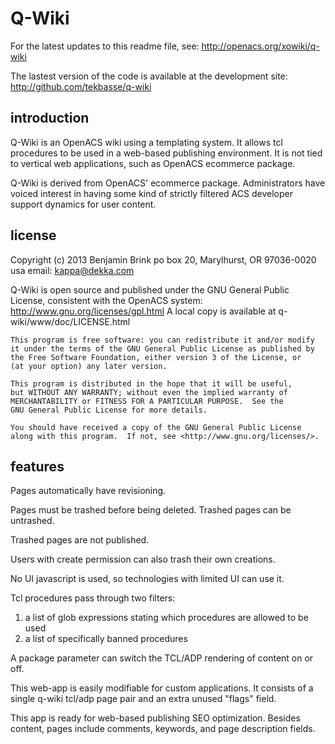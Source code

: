 Q-Wiki
=======

For the latest updates to this readme file, see: http://openacs.org/xowiki/q-wiki

The lastest version of the code is available at the development site:
 http://github.com/tekbasse/q-wiki

introduction
------------

Q-Wiki is an OpenACS wiki using a templating system.
It allows tcl procedures to be used in a web-based publishing environment.
It is not tied to vertical web applications, such as OpenACS ecommerce package.

Q-Wiki is derived from OpenACS' ecommerce package. Administrators 
 have voiced interest in having some kind of strictly filtered
 ACS developer support dynamics for user content.

license
-------
Copyright (c) 2013 Benjamin Brink
po box 20, Marylhurst, OR 97036-0020 usa
email: kappa@dekka.com

Q-Wiki is open source and published under the GNU General Public License, consistent with the OpenACS system: http://www.gnu.org/licenses/gpl.html
A local copy is available at q-wiki/www/doc/LICENSE.html

    This program is free software: you can redistribute it and/or modify
    it under the terms of the GNU General Public License as published by
    the Free Software Foundation, either version 3 of the License, or
    (at your option) any later version.

    This program is distributed in the hope that it will be useful,
    but WITHOUT ANY WARRANTY; without even the implied warranty of
    MERCHANTABILITY or FITNESS FOR A PARTICULAR PURPOSE.  See the
    GNU General Public License for more details.

    You should have received a copy of the GNU General Public License
    along with this program.  If not, see <http://www.gnu.org/licenses/>.

features
--------

Pages automatically have revisioning.

Pages must be trashed before being deleted. Trashed pages can be untrashed. 

Trashed pages are not published.

Users with create permission can also trash their own creations.

No UI javascript is used, so technologies with limited UI can use it.

Tcl procedures pass through two filters: 
1. a list of glob expressions stating which procedures are allowed to be used
2. a list of specifically banned procedures

A package parameter can switch the TCL/ADP rendering of content on or off.

This web-app is easily modifiable for custom applications.
It consists of a single q-wiki tcl/adp page pair and
 an extra unused "flags" field.

This app is ready for web-based publishing SEO optimization.
Besides content, pages include comments, keywords, and page description fields.




